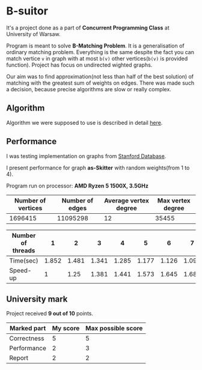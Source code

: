 # B-suitor
It's a project done as a part of __Concurrent Programming Class__ at University of Warsaw.

Program is meant to solve __B-Matching Problem__. It is a generalisation of ordinary matching problem. 
Everything is the same despite the fact you can match vertice `v` in graph with at most `b(v)` other vertices(`b(v)` is provided function).
Project has focus on undirected wighted graphs. 

Our aim was to find approximation(not less than half of the best solution) 
of matching with the greatest sum of weights on edges. There was made such a decision, because precise algorithms are slow or really complex.

## Algorithm
Algorithm we were supposed to use is described in detail [here](https://www.cs.purdue.edu/homes/apothen/Papers/bMatching-SISC-2016.pdf).

## Performance
I was testing implementation on graphs from [Stanford Database](http://snap.stanford.edu/data/as-skitter.html).

I present performance for graph __as-Skitter__ with random weights(from 1 to 4).

Program run on processor:  __AMD Ryzen 5 1500X, 3.5GHz__

Number of vertices|Number of edges|Average vertex degree|Max vertex degree|
|---|---|---|---|
|1696415|11095298|12|35455|

|Number of threads|1|2|3|4|5|6|7|8|
|----|---|---|---|---|---|---|---|---|
|Time(sec)|1.852|1.481|1.341|1.285|1.177|1.126|1.099|1.049|
|Speed-up|1|1.25|1.381|1.441|1.573|1.645|1.684|1.765|

## University mark
Project received __9 out of 10__ points.

|Marked part|My score|Max possible score|
|----|---|---|
|Correctness|5|5|
|Performance|2|3|
|Report|2|2|
